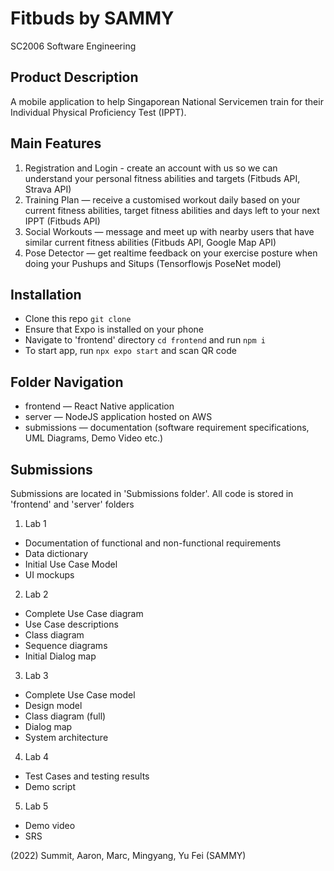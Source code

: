 # Fitbuds by SAMMY
SC2006 Software Engineering

## Product Description
A mobile application to help Singaporean National Servicemen train for their Individual Physical Proficiency Test (IPPT).

## Main Features
1. Registration and Login - create an account with us so we can understand your personal fitness abilities and targets (Fitbuds API, Strava API)
2. Training Plan — receive a customised workout daily based on your current fitness abilities, target fitness abilities and days left to your next IPPT (Fitbuds API)
3. Social Workouts — message and meet up with nearby users that have similar current fitness abilities (Fitbuds API, Google Map API)
4. Pose Detector — get realtime feedback on your exercise posture when doing your Pushups and Situps (Tensorflowjs PoseNet model)


## Installation
- Clone this repo `git clone`
- Ensure that Expo is installed on your phone
- Navigate to 'frontend' directory `cd frontend` and run `npm i`
- To start app, run `npx expo start` and scan QR code

## Folder Navigation
<ul>
<li> frontend — React Native application </li>
<li> server — NodeJS application hosted on AWS </li> 
<li> submissions — documentation (software requirement specifications, UML Diagrams, Demo Video etc.) </li>
</ul>


## Submissions
Submissions are located in 'Submissions folder'. All code is stored in 'frontend' and 'server' folders
1. Lab 1
- Documentation of functional and non-functional requirements
- Data dictionary
- Initial Use Case Model
- UI mockups 

2. Lab 2
- Complete Use Case diagram
- Use Case descriptions
- Class diagram 
- Sequence diagrams
- Initial Dialog map

3. Lab 3
- Complete Use Case model
- Design model
- Class diagram (full)
- Dialog map
- System architecture

4. Lab 4
- Test Cases and testing results
- Demo script

5. Lab 5 
- Demo video
- SRS

(2022) Summit, Aaron, Marc, Mingyang, Yu Fei (SAMMY) 
